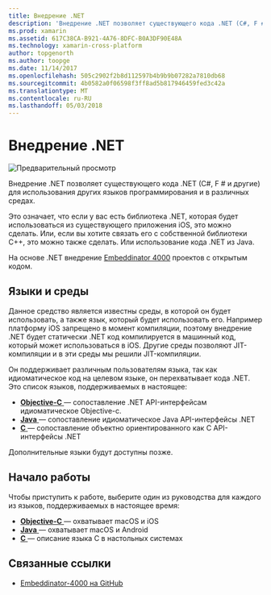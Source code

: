 ```yaml
---
title: Внедрение .NET
description: 'Внедрение .NET позволяет существующего кода .NET (C#, F # и другие) для использования других языков программирования'
ms.prod: xamarin
ms.assetid: 617C38CA-B921-4A76-8DFC-B0A3DF90E48A
ms.technology: xamarin-cross-platform
author: topgenorth
ms.author: toopge
ms.date: 11/14/2017
ms.openlocfilehash: 505c2902f2b8d112597b4b9b9b07282a7810db68
ms.sourcegitcommit: 4b0582a0f06598f3ff8ad5b817946459fed3c42a
ms.translationtype: MT
ms.contentlocale: ru-RU
ms.lasthandoff: 05/03/2018
---
```

# <a name="net-embedding"></a>Внедрение .NET

![Предварительный просмотр](~/media/shared/preview.png)

Внедрение .NET позволяет существующего кода .NET (C#, F # и другие) для использования других языков программирования и в различных средах.

Это означает, что если у вас есть библиотека .NET, которая будет использоваться из существующего приложения iOS, это можно сделать.   Или, если вы хотите связать его с собственной библиотеки C++, это можно также сделать.   Или использование кода .NET из Java.

На основе .NET внедрение [Embeddinator 4000](https://github.com/mono/Embeddinator-4000) проектов с открытым кодом.

## <a name="environments-and-languages"></a>Языки и среды

Данное средство является известны среды, в которой он будет использовать, а также язык, который будет использовать его.   Например платформу iOS запрещено в момент компиляции, поэтому внедрение .NET будет статически .NET код компилируется в машинный код, который может использоваться в iOS.  Другие среды позволяют JIT-компиляции и в эти среды мы решили JIT-компиляции.

Он поддерживает различным пользователям языка, так как идиоматическое код на целевом языке, он перехватывает кода .NET.   Это список языков, поддерживаемых в настоящее:

- [**Objective-C** ](objective-c/index.md) — сопоставление .NET API-интерфейсам идиоматическое Objective-c.
- [**Java** ](android/index.md) — сопоставление идиоматическое Java API-интерфейсы .NET
- [**C** ](get-started/c.md) — сопоставление объектно ориентированного как C API-интерфейсы .NET

Дополнительные языки будут доступны позже.

## <a name="getting-started"></a>Начало работы

Чтобы приступить к работе, выберите один из руководства для каждого из языков, поддерживаемых в настоящее время:

- [**Objective-C** ](get-started/objective-c/index.md) — охватывает macOS и iOS
- [**Java** ](get-started/java/index.md) — охватывает macOS и Android
- [**C** ](get-started/c.md) — описание языка C в настольных системах

## <a name="related-links"></a>Связанные ссылки

- [Embeddinator-4000 на GitHub](https://github.com/mono/Embeddinator-4000)
